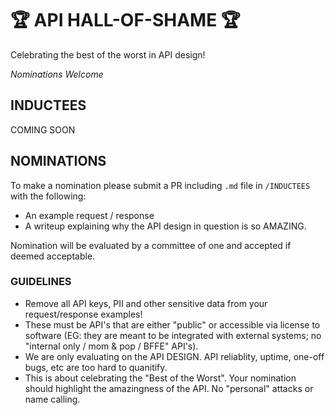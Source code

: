 # :trophy: API HALL-OF-SHAME :trophy:
Celebrating the best of the worst in API design!

*Nominations Welcome*

## INDUCTEES

COMING SOON

## NOMINATIONS

To make a nomination please submit a PR including `.md` file in `/INDUCTEES` with the following:

- An example request / response
- A writeup explaining why the API design in question is so AMAZING.

Nomination will be evaluated by a committee of one and accepted if deemed acceptable.

### GUIDELINES

- Remove all API keys, PII and other sensitive data from your request/response examples!
- These must be API's that are either "public" or accessible via license to software (EG: they are meant to be integrated with external systems; no "internal only / mom & pop / BFFE" API's).
- We are only evaluating on the API DESIGN. API reliablity, uptime, one-off bugs, etc are too hard to quanitify.
- This is about celebrating the "Best of the Worst".  Your nomination should highlight the amazingness of the API. No "personal" attacks or name calling.
